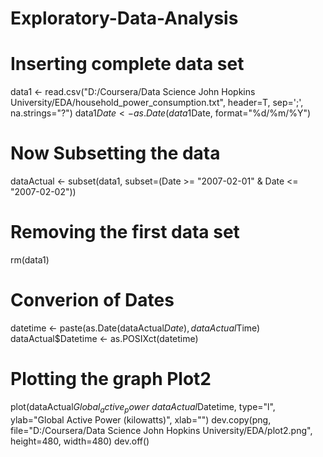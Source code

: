 # Exploratory-Data-Analysis

# Inserting complete data set
data1 <- read.csv("D:/Coursera/Data Science John Hopkins University/EDA/household_power_consumption.txt", 
                  header=T, sep=';', na.strings="?")
data1$Date <- as.Date(data1$Date, format="%d/%m/%Y")

# Now Subsetting the data
dataActual <- subset(data1, subset=(Date >= "2007-02-01" & Date <= "2007-02-02"))

# Removing the first data set
rm(data1)

# Converion of Dates
datetime <- paste(as.Date(dataActual$Date), dataActual$Time)
dataActual$Datetime <- as.POSIXct(datetime)

# Plotting the graph Plot2
plot(dataActual$Global_active_power~dataActual$Datetime, type="l",
     ylab="Global Active Power (kilowatts)", xlab="")
dev.copy(png, file="D:/Coursera/Data Science John Hopkins University/EDA/plot2.png", height=480, width=480)
dev.off()
